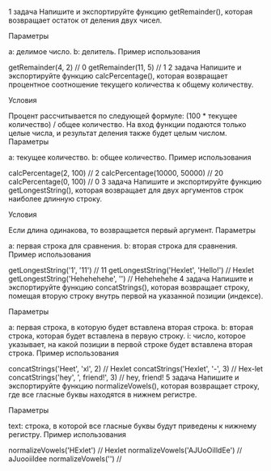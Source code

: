 1 задача
Напишите и экспортируйте функцию getRemainder(), которая возвращает остаток от деления двух чисел.

Параметры

a: делимое число.
b: делитель.
Пример использования

getRemainder(4, 2) // 0
getRemainder(11, 5) // 1
2 задача
Напишите и экспортируйте функцию calcPercentage(), которая возвращает процентное соотношение текущего количества к общему количеству.

Условия

Процент рассчитывается по следующей формуле: (100 * текущее количество) / общее количество.
На вход функции подаются только целые числа, и результат деления также будет целым числом.
Параметры

a: текущее количество.
b: общее количество.
Пример использования

calcPercentage(2, 100) // 2
calcPercentage(10000, 50000) // 20
calcPercentage(0, 100) // 0
3 задача
Напишите и экспортируйте функцию getLongestString(), которая возвращает для двух аргументов строк наиболее длинную строку.

Условия

Если длина одинакова, то возвращается первый аргумент.
Параметры

a: первая строка для сравнения.
b: вторая строка для сравнения.
Пример использования

getLongestString('1', '11') // 11
getLongestString('Hexlet', 'Hello!') // Hexlet
getLongestString('Hehehehehe', '') // Hehehehehe
4 задача
Напишите и экспортируйте функцию concatStrings(), которая возвращает строку, помещая вторую строку внутрь первой на указанной позиции (индексе).

Параметры

a: первая строка, в которую будет вставлена вторая строка.
b: вторая строка, которая будет вставлена в первую строку.
i: число, которое указывает, на какой позиции в первой строке будет вставлена вторая строка.
Пример использования

concatStrings('Heet', 'xl', 2) // Hexlet
concatStrings('Hexlet', '-', 3) // Hex-let
concatStrings('hey', ', friend!', 3) // hey, friend!
5 задача
Напишите и экспортируйте функцию normalizeVowels(), которая возвращает строку, где все гласные буквы находятся в нижнем регистре.

Параметры

text: строка, в которой все гласные буквы будут приведены к нижнему регистру.
Пример использования

normalizeVowels('HExlet') // Hexlet
normalizeVowels('AJUoOiIldEe') // aJuooiildee
normalizeVowels('') // 

